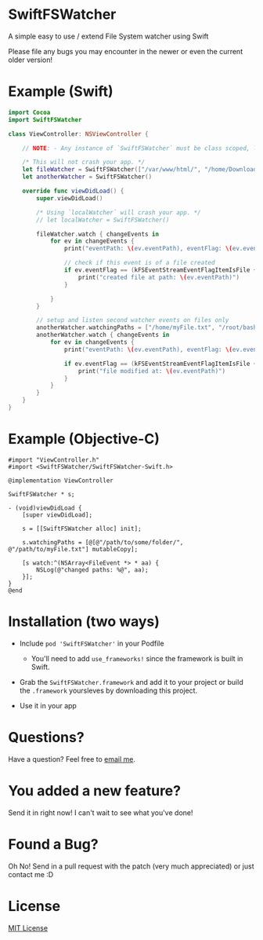 # SwiftFSWatcher
A simple easy to use / extend File System watcher using Swift

Please file any bugs you may encounter in the newer or even the current older version!

# Example (Swift)

```swift
import Cocoa
import SwiftFSWatcher

class ViewController: NSViewController {

    // NOTE: - Any instance of `SwiftFSWatcher` must be class scoped, like below:

    /* This will not crash your app. */
    let fileWatcher = SwiftFSWatcher(["/var/www/html/", "/home/Downloads/"])
    let anotherWatcher = SwiftFSWatcher()

    override func viewDidLoad() {
        super.viewDidLoad()

        /* Using `localWatcher` will crash your app. */
        // let localWatcher = SwiftFSWatcher()

        fileWatcher.watch { changeEvents in
            for ev in changeEvents {
                print("eventPath: \(ev.eventPath), eventFlag: \(ev.eventFlag), eventId: \(ev.eventId)")

                // check if this event is of a file created
                if ev.eventFlag == (kFSEventStreamEventFlagItemIsFile + kFSEventStreamEventFlagItemCreated) {
                    print("created file at path: \(ev.eventPath)")
                }

            }
        }

        // setup and listen second watcher events on files only
        anotherWatcher.watchingPaths = ["/home/myFile.txt", "/root/bash_session.txt"]
        anotherWatcher.watch { changeEvents in
            for ev in changeEvents {
                print("eventPath: \(ev.eventPath), eventFlag: \(ev.eventFlag), eventId: \(ev.eventId)")

                if ev.eventFlag == (kFSEventStreamEventFlagItemIsFile + kFSEventStreamEventFlagItemInodeMetaMod + kFSEventStreamEventFlagItemModified) {
                    print("file modified at: \(ev.eventPath)")
                }
            }
        }
    }
}
```

# Example (Objective-C)
```objc
#import "ViewController.h"
#import <SwiftFSWatcher/SwiftFSWatcher-Swift.h>

@implementation ViewController

SwiftFSWatcher * s;

- (void)viewDidLoad {
    [super viewDidLoad];
    
    s = [[SwiftFSWatcher alloc] init];
    
    s.watchingPaths = [@[@"/path/to/some/folder/", @"/path/to/myFile.txt"] mutableCopy];
    
    [s watch:^(NSArray<FileEvent *> * aa) {
        NSLog(@"changed paths: %@", aa);
    }];
}
@end
```

# Installation (two ways)

+ Include `pod 'SwiftFSWatcher'` in your Podfile
    + You'll need to add `use_frameworks!` since the framework is built in Swift.

+ Grab the `SwiftFSWatcher.framework` and add it to your project or build the `.framework` yoursleves by downloading this project.

+ Use it in your app

# Questions?

Have a question? Feel free to <a href="mailto:hello@gurinderhans.me?Subject=SwiftFSWatcher-Github" target="_top">email me</a>.

# You added a new feature?

Send it in right now! I can't wait to see what you've done!

# Found a Bug?

Oh No! Send in a pull request with the patch (very much appreciated) or just contact me :D

# License

[MIT License](http://opensource.org/licenses/MIT) 
